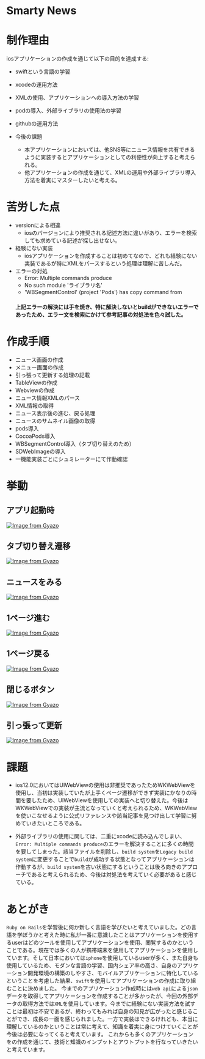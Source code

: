# Smarty News

# 制作理由

iosアプリケーションの作成を通じて以下の目的を達成する:

* swiftという言語の学習
* xcodeの運用方法
* XMLの使用、アプリケーションへの導入方法の学習
* podの導入、外部ライブラリの使用法の学習
* githubの運用方法

* 今後の課題
  * 本アプリケーションにおいては、他SNS等にニュース情報を共有できるように実装するとアプリケーションとしての利便性が向上すると考えられる。
  * 他アプリケーションの作成を通じて、XMLの運用や外部ライブラリ導入方法を着実にマスターしたいと考える。
  
# 苦労した点
- versionによる相違
  - iosのバージョンにより推奨される記述方法に違いがあり、エラーを検索しても求めている記述が探し出せない。
- 経験にない実装
  - iosアプリケーションを作成することは初めてなので、どれも経験にない実装であるが特にXMLをパースするという処理は理解に苦しんだ。
- エラーの対処
  - Error: Multiple commands produce
  - No such module 'ライブラリ名'
  - 'WBSegmentControl' (project 'Pods') has copy command from
  #### 上記エラーの解決には手を焼き、特に解決しないとbuildができないエラーであったため、エラー文を検索にかけて参考記事の対処法を色々試した。
  
# 作成手順
 - ニュース画面の作成
 - メニュー画面の作成
 - 引っ張って更新する処理の記載
 - TableViewの作成
 - Webviewの作成
 - ニュース情報XMLのパース
 - XML情報の取得
 - ニュース表示後の進む、戻る処理
 - ニュースのサムネイル画像の取得
 - pods導入
 - CocoaPods導入
 - WBSegmentControl導入（タブ切り替えのため）
 - SDWebImageの導入
 - 一機能実装ごとにシュミレーターにて作動確認
 
# 挙動
## アプリ起動時
[![Image from Gyazo](https://i.gyazo.com/b37840bf89f724dbace6afe7b101c3ce.gif)](https://gyazo.com/b37840bf89f724dbace6afe7b101c3ce)
## タブ切り替え遷移
[![Image from Gyazo](https://i.gyazo.com/2e91a8948046f89d8335a6d036f5423e.gif)](https://gyazo.com/2e91a8948046f89d8335a6d036f5423e)

## ニュースをみる
[![Image from Gyazo](https://i.gyazo.com/01fd724c70fc65672bb17a1146ffcc9e.gif)](https://gyazo.com/01fd724c70fc65672bb17a1146ffcc9e)

## 1ページ進む
[![Image from Gyazo](https://i.gyazo.com/f1bc125ed4f8575bfef550ff58e9b359.gif)](https://gyazo.com/f1bc125ed4f8575bfef550ff58e9b359)

## 1ページ戻る
[![Image from Gyazo](https://i.gyazo.com/ed6201f520a432d48abcdc45b8b48e38.gif)](https://gyazo.com/ed6201f520a432d48abcdc45b8b48e38)

## 閉じるボタン
[![Image from Gyazo](https://i.gyazo.com/2181c7773835d48611fb3f6b77f1f192.gif)](https://gyazo.com/2181c7773835d48611fb3f6b77f1f192)

## 引っ張って更新
[![Image from Gyazo](https://i.gyazo.com/63311bf247300d76d23cf56121379504.gif)](https://gyazo.com/63311bf247300d76d23cf56121379504)

 
# 課題
 - ios12.0においてはUIWebViewの使用は非推奨であったためWKWebViewを使用し、当初は実装していたが上手くページ遷移ができず実装にかなりの時間を要したため、UIWebViewを使用しての実装へと切り替えた。今後はWKWebViewでの実装が主流となっていくと考えられるため、WKWebViewを使いこなせるように公式リファレンスや該当記事を見つけ出して学習に努めていきたいところである。
 
 - 外部ライブラリの使用に関しては、二重にxcodeに読み込んでしまい、`Error: Multiple commands produce`のエラーを解決することに多くの時間を要してしまった。該当ファイルを削除し、`build system`を`Legacy build system`に変更することで`build`が成功する状態となってアプリケーションは作動するが、`build system`を古い状態にするということは後ろ向きのアプローチであると考えられるため、今後は対処法を考えていく必要があると感じている。
 
# あとがき
`Ruby on Rails`を学習後に何か新しく言語を学びたいと考えていました。どの言語を学ぼうかと考えた時に私が一番に意識したことはアプリケーションを使用するuserはどのツールを使用してアプリケーションを使用、閲覧するのかということである。現在では多くの人が携帯端末を使用してアプリケーションを使用しています。そして日本においては`iphone`を使用しているuserが多く、また自身も使用しているため、モダンな言語の学習、国内シェア率の高さ、自身のアプリケーション開発環境の構築のしやすさ、モバイルアプリケーションに特化しているということを考慮した結果、`swift`を使用してアプリケーションの作成に取り組むことに決めました。
今までのアプリケーション作成時には`web api`による`json`データを取得してアプリケーションを作成することが多かったが、今回の外部データの取得方法では`XML`を使用しています。今までに経験にない実装方法を試すことは最初は不安であるが、終わってもみれば自身の知見が広がったと感じることができ、成長の一面を感じられました。一方で実装はできるけれども、本当に理解しているのかということは常に考えて、知識を着実に身につけていくことが今後は必要になってくると考えています。
これからも多くのアプリケーションをの作成を通じて、技術と知識のインプットとアウトプットを行なっていきたいと考えています。




